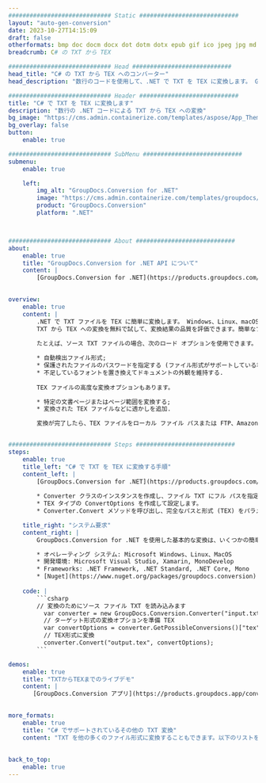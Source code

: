 ```yaml
---
############################# Static ############################
layout: "auto-gen-conversion"
date: 2023-10-27T14:15:09
draft: false
otherformats: bmp doc docm docx dot dotm dotx epub gif ico jpeg jpg md odt ott pdf png psd rtf tex tif tiff txt xps
breadcrumb: C# の TXT から TEX

############################# Head ############################
head_title: "C# の TXT から TEX へのコンバーター"
head_description: "数行のコードを使用して、.NET で TXT を TEX に変換します。 GroupDocs ドキュメント変換 API を使用して、160 を超えるファイル形式を変換します。"

############################# Header ############################
title: "C# で TXT を TEX に変換します"
description: "数行の .NET コードによる TXT から TEX への変換"
bg_image: "https://cms.admin.containerize.com/templates/aspose/App_Themes/V3/images/bg/header1.png"
bg_overlay: false
button:
    enable: true

############################# SubMenu ############################
submenu:
    enable: true

    left:
        img_alt: "GroupDocs.Conversion for .NET"
        image: "https://cms.admin.containerize.com/templates/groupdocs/images/product-logos/90x90-noborder/groupdocs-conversion-net.png"
        product: "GroupDocs.Conversion"
        platform: ".NET"



############################# About ############################
about:
    enable: true
    title: "GroupDocs.Conversion for .NET API について"
    content: |
        [GroupDocs.Conversion for .NET](https://products.groupdocs.com/conversion/net/) を使用して、Microsoft Word、Excel、PowerPoint、PDF、Visio、およびその他の形式を変換できます。 GroupDocs.Conversion は、高いパフォーマンスが要求されるバックエンドおよび内部システムに適したスタンドアロン API です。 Microsoft や Open Office などのソフトウェアには依存しません。
    

overview:
    enable: true
    content: |
        .NET で TXT ファイルを TEX に簡単に変換します。 Windows、Linux、macOS など、任意のプラットフォームで C# コード行を 2 行だけ使用できます。
        TXT から TEX への変換を無料で試して、変換結果の品質を評価できます。簡単なファイル変換のシナリオに加えて、ソース TXT ファイルをロードし、出力 TEX 結果を保存するためのより高度なオプションを試すことができます。 
        
        たとえば、ソース TXT ファイルの場合、次のロード オプションを使用できます。

        * 自動検出ファイル形式;
        * 保護されたファイルのパスワードを指定する (ファイル形式がサポートしている場合);
        * 不足しているフォントを置き換えてドキュメントの外観を維持する.
        
        TEX ファイルの高度な変換オプションもあります。

        * 特定の文書ページまたはページ範囲を変換する;
        * 変換された TEX ファイルなどに透かしを追加.

        変換が完了したら、TEX ファイルをローカル ファイル パスまたは FTP、Amazon S3、Google Drive、Dropbox などのサードパーティ ストレージに保存できます。注意してください - TXT を {{ に変換するにはTO}} MS Office、Open Office、Adobe Acrobat Reader などの追加のソフトウェアをインストールする必要はありません。


############################# Steps ############################
steps:
    enable: true
    title_left: "C# で TXT を TEX に変換する手順"
    content_left: |
        [GroupDocs.Conversion for .NET](https://products.groupdocs.com/conversion/net/) を使用すると、開発者は数行のコードで TXT ファイルを TEX に簡単に変換できます。
        
        * Converter クラスのインスタンスを作成し、ファイル TXT にフル パスを指定します。
        * TEX タイプの ConvertOptions を作成して設定します。
        * Converter.Convert メソッドを呼び出し、完全なパスと形式 (TEX) をパラメーターとして渡します。

    title_right: "システム要求"
    content_right: |
        GroupDocs.Conversion for .NET を使用した基本的な変換は、いくつかの簡単な手順で実行できます。当社の API は、すべての主要なプラットフォームとオペレーティング システムでサポートされています。以下のコードを実行する前に、システムに次の前提条件がインストールされていることを確認してください。

        * オペレーティング システム: Microsoft Windows、Linux、MacOS
        * 開発環境: Microsoft Visual Studio, Xamarin, MonoDevelop
        * Frameworks: .NET Framework, .NET Standard, .NET Core, Mono
        * [Nuget](https://www.nuget.org/packages/groupdocs.conversion) から最新の GroupDocs.Conversion for .NET を取得します
         
    code: |
        ```csharp    
        // 変換のためにソース ファイル TXT を読み込みます
          var converter = new GroupDocs.Conversion.Converter("input.txt");
          // ターゲット形式の変換オプションを準備 TEX
          var convertOptions = converter.GetPossibleConversions()["tex"].ConvertOptions;
          // TEX形式に変換
          converter.Convert("output.tex", convertOptions);
        ```

demos:
    enable: true
    title: "TXTからTEXまでのライブデモ"
    content: |
       [GroupDocs.Conversion アプリ](https://products.groupdocs.app/conversion/family) Web サイトにアクセスして、今すぐ TXT を TEX に変換してください。オンラインデモには次の利点があります
          

more_formats:
    enable: true
    title: "C# でサポートされているその他の TXT 変換"
    content: "TXT を他の多くのファイル形式に変換することもできます。以下のリストをご覧ください。"
       
       
back_to_top:
    enable: true
---
```

